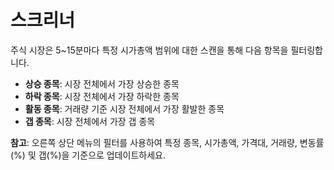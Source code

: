 # **스크리너**

주식 시장은 5~15분마다 특정 시가총액 범위에 대한 스캔을 통해 다음 항목을 필터링합니다.

- **상승 종목**: 시장 전체에서 가장 상승한 종목
- **하락 종목**: 시장 전체에서 가장 하락한 종목
- **활동 종목**: 거래량 기준 시장 전체에서 가장 활발한 종목
- **갭 종목**: 시장 전체에서 가장 갭 종목

**참고**: 오른쪽 상단 메뉴의 필터를 사용하여 특정 종목, 시가총액, 가격대, 거래량, 변동률(%) 및 갭(%)을 기준으로 업데이트하세요.
